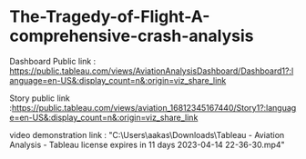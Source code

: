 # The-Tragedy-of-Flight-A-comprehensive-crash-analysis


Dashboard Public link : https://public.tableau.com/views/AviationAnalysisDashboard/Dashboard1?:language=en-US&:display_count=n&:origin=viz_share_link

Story public link :https://public.tableau.com/views/aviation_16812345167440/Story1?:language=en-US&:display_count=n&:origin=viz_share_link

video demonstration link : "C:\Users\aakas\Downloads\Tableau - Aviation Analysis - Tableau license expires in 11 days 2023-04-14 22-36-30.mp4"

